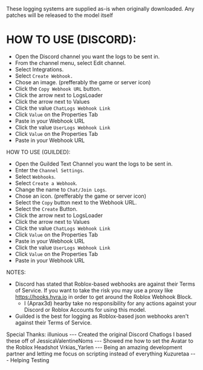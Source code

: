 These logging systems are supplied as-is when originally downloaded. Any patches will be released to the model itself
	
# HOW TO USE (DISCORD):  
- Open the Discord channel you want the logs to be sent in.
- From the channel menu, select Edit channel.
- Select Integrations.
- Select `Create Webhook.`
- Chose an image. (prefferably the game or server icon)
- Click the `Copy Webhook URL` button.
- Click the arrow next to LogsLoader
- Click the arrow next to Values
- Click the value `ChatLogs Webhook Link`
- Click `Value` on the Properties Tab
- Paste in your Webhook URL
- Click the value `UserLogs Webhook Link`
- Click `Value` on the Properties Tab
- Paste in your Webhook URL
	
HOW TO USE (GUILDED): 
- Open the Guilded Text Channel you want the logs to be sent in.
- Enter the `Channel Settings`.
- Select `Webhooks`.
- Select `Create a Webhook`.
- Change the name to `Chat/Join Logs`.
- Chose an icon. (prefferably the game or server icon) 
- Select the `Copy` button next to the Webhook URL.
- Select the `Create` Button.
- Click the arrow next to LogsLoader
- Click the arrow next to Values
- Click the value `ChatLogs Webhook Link`
- Click `Value` on the Properties Tab
- Paste in your Webhook URL
- Click the value `UserLogs Webhook Link`
- Click `Value` on the Properties Tab
- Paste in your Webhook URL

NOTES:
- Discord has stated that Roblox-based webhooks are against their Terms of Service. If you want to take the risk you may use a proxy like https://hooks.hyra.io in order to get around the Roblox Webhook Block.
	- I (Aprax3d) hearby take no responsibility for any actions against your Discord or Roblox Accounts for using this model.
- Guilded is the best for logging as Roblox-based json webhooks aren't against their Terms of Service.
	
Special Thanks:
illunious --- Created the original Discord Chatlogs I based these off of 
JessicaValentineNoms --- Showed me how to set the Avatar to the Roblox Headshot
Vrkias_Yarlen --- Being an amazing development partner and letting me focus on scripting instead of everything
Kuzuretaa --- Helping Testing
